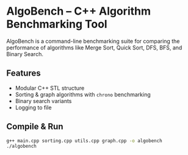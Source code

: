 # AlgoBench – C++ Algorithm Benchmarking Tool

AlgoBench is a command-line benchmarking suite for comparing the performance of algorithms like Merge Sort, Quick Sort, DFS, BFS, and Binary Search.

## Features
- Modular C++ STL structure
- Sorting & graph algorithms with `chrono` benchmarking
- Binary search variants
- Logging to file

## Compile & Run

```bash
g++ main.cpp sorting.cpp utils.cpp graph.cpp -o algobench
./algobench
```